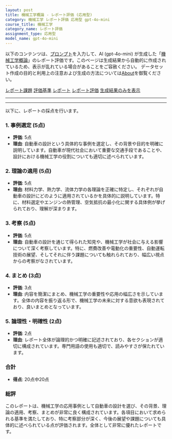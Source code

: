 ```yaml
---
layout: post
title: 機械工学概論 - レポート評価 (応用型)
category: 機械工学 レポート評価 応用型 gpt-4o-mini
course_title: 機械工学
category_name: レポート評価
assignment_type: 応用型
model_name: gpt-4o-mini
---
```


以下のコンテンツは、[プロンプト](https://github.com/takedatoshiyuki/synthetic_assignments/tree/main/generated/機械工学/gpt-4o-mini/prompt_レポート評価-応用型.md)を入力して、AI (gpt-4o-mini) が生成した「[機械工学概論](/contents/機械工学/)」のレポート評価です。このページは生成結果から自動的に作成されているため、表示が乱れている場合があることをご容赦ください。
データセット作成の目的と利用上の注意および生成の方法については[About](/About)を御覧ください。

[レポート課題](../レポート課題-応用型)
[評価基準](../評価基準-応用型)
[レポート](../レポート-応用型)
[レポート評価](../レポート評価-応用型)
[生成結果のみを表示](https://github.com/takedatoshiyuki/synthetic_assignments/tree/main/generated/機械工学/gpt-4o-mini/レポート評価-応用型.md)
  

***
***
  
以下に、レポートの採点を行います。

### 1. 事例選定 (5点)
- **評価**: 5点
- **理由**: 自動車の設計という具体的な事例を選定し、その背景や目的を明確に説明しています。自動車が現代社会において重要な交通手段であることや、設計における機械工学の役割についても適切に述べられています。

### 2. 理論の適用 (5点)
- **評価**: 5点
- **理由**: 材料力学、熱力学、流体力学の各理論を正確に特定し、それぞれが自動車の設計にどのように適用されているかを具体的に説明しています。特に、材料選定やエンジンの熱管理、空気抵抗の最小化に関する具体例が挙げられており、理解が深まります。

### 3. 考察 (5点)
- **評価**: 5点
- **理由**: 自動車の設計を通じて得られた知見や、機械工学が社会に与える影響について深く考察しています。特に、燃費改善や電動化の重要性、自動運転技術の展望、そしてそれに伴う課題についても触れられており、幅広い視点からの考察がなされています。

### 4. まとめ (3点)
- **評価**: 3点
- **理由**: 内容を簡潔にまとめ、機械工学の重要性や応用の幅広さを示しています。全体の内容を振り返る形で、機械工学の未来に対する意欲も表現されており、良いまとめとなっています。

### 5. 論理性・明確性 (2点)
- **評価**: 2点
- **理由**: レポート全体が論理的かつ明確に記述されており、各セクションが適切に構成されています。専門用語の使用も適切で、読みやすさが保たれています。

### 合計
- **得点**: 20点中20点

### 総評
このレポートは、機械工学の応用事例として自動車の設計を選び、その背景、理論の適用、考察、まとめが非常に良く構成されています。各項目において求められる基準を満たしており、特に考察部分が深く、今後の展望や課題についても具体的に述べられている点が評価されます。全体として非常に優れたレポートです。
